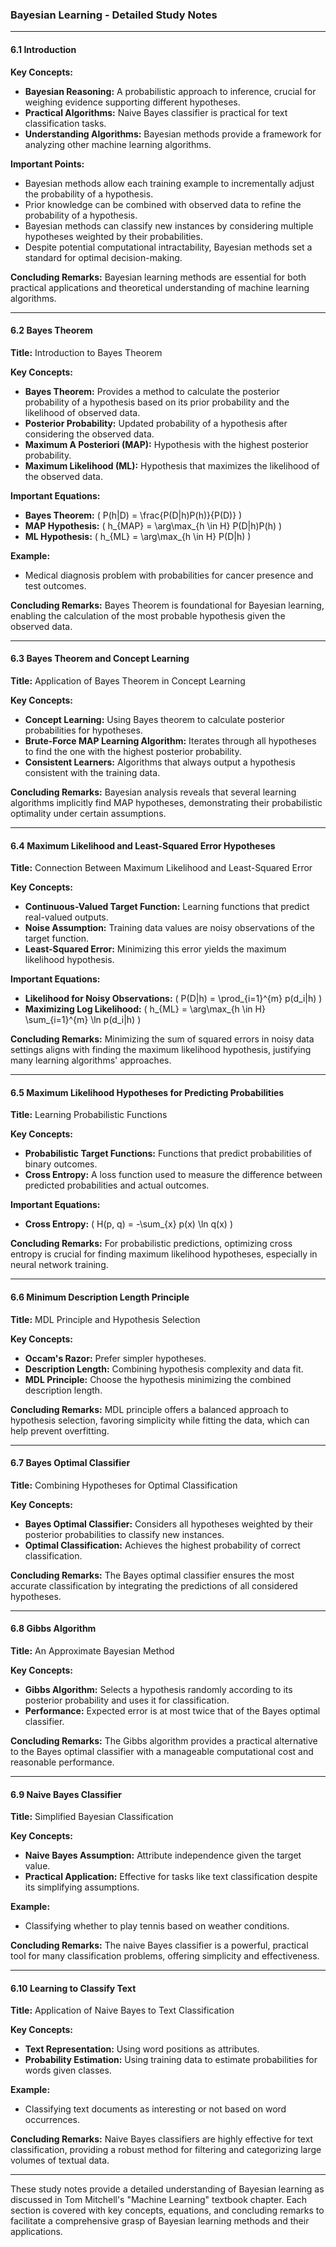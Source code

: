 ### Bayesian Learning - Detailed Study Notes

---

#### **6.1 Introduction**

**Key Concepts:**
- **Bayesian Reasoning:** A probabilistic approach to inference, crucial for weighing evidence supporting different hypotheses.
- **Practical Algorithms:** Naive Bayes classifier is practical for text classification tasks.
- **Understanding Algorithms:** Bayesian methods provide a framework for analyzing other machine learning algorithms.

**Important Points:**
- Bayesian methods allow each training example to incrementally adjust the probability of a hypothesis.
- Prior knowledge can be combined with observed data to refine the probability of a hypothesis.
- Bayesian methods can classify new instances by considering multiple hypotheses weighted by their probabilities.
- Despite potential computational intractability, Bayesian methods set a standard for optimal decision-making.

**Concluding Remarks:**
Bayesian learning methods are essential for both practical applications and theoretical understanding of machine learning algorithms.

---

#### **6.2 Bayes Theorem**

**Title:** Introduction to Bayes Theorem

**Key Concepts:**
- **Bayes Theorem:** Provides a method to calculate the posterior probability of a hypothesis based on its prior probability and the likelihood of observed data.
- **Posterior Probability:** Updated probability of a hypothesis after considering the observed data.
- **Maximum A Posteriori (MAP):** Hypothesis with the highest posterior probability.
- **Maximum Likelihood (ML):** Hypothesis that maximizes the likelihood of the observed data.

**Important Equations:**
- **Bayes Theorem:** \( P(h|D) = \frac{P(D|h)P(h)}{P(D)} \)
- **MAP Hypothesis:** \( h_{MAP} = \arg\max_{h \in H} P(D|h)P(h) \)
- **ML Hypothesis:** \( h_{ML} = \arg\max_{h \in H} P(D|h) \)

**Example:**
- Medical diagnosis problem with probabilities for cancer presence and test outcomes.

**Concluding Remarks:**
Bayes Theorem is foundational for Bayesian learning, enabling the calculation of the most probable hypothesis given the observed data.

---

#### **6.3 Bayes Theorem and Concept Learning**

**Title:** Application of Bayes Theorem in Concept Learning

**Key Concepts:**
- **Concept Learning:** Using Bayes theorem to calculate posterior probabilities for hypotheses.
- **Brute-Force MAP Learning Algorithm:** Iterates through all hypotheses to find the one with the highest posterior probability.
- **Consistent Learners:** Algorithms that always output a hypothesis consistent with the training data.

**Concluding Remarks:**
Bayesian analysis reveals that several learning algorithms implicitly find MAP hypotheses, demonstrating their probabilistic optimality under certain assumptions.

---

#### **6.4 Maximum Likelihood and Least-Squared Error Hypotheses**

**Title:** Connection Between Maximum Likelihood and Least-Squared Error

**Key Concepts:**
- **Continuous-Valued Target Function:** Learning functions that predict real-valued outputs.
- **Noise Assumption:** Training data values are noisy observations of the target function.
- **Least-Squared Error:** Minimizing this error yields the maximum likelihood hypothesis.

**Important Equations:**
- **Likelihood for Noisy Observations:** \( P(D|h) = \prod_{i=1}^{m} p(d_i|h) \)
- **Maximizing Log Likelihood:** \( h_{ML} = \arg\max_{h \in H} \sum_{i=1}^{m} \ln p(d_i|h) \)

**Concluding Remarks:**
Minimizing the sum of squared errors in noisy data settings aligns with finding the maximum likelihood hypothesis, justifying many learning algorithms' approaches.

---

#### **6.5 Maximum Likelihood Hypotheses for Predicting Probabilities**

**Title:** Learning Probabilistic Functions

**Key Concepts:**
- **Probabilistic Target Functions:** Functions that predict probabilities of binary outcomes.
- **Cross Entropy:** A loss function used to measure the difference between predicted probabilities and actual outcomes.

**Important Equations:**
- **Cross Entropy:** \( H(p, q) = -\sum_{x} p(x) \ln q(x) \)

**Concluding Remarks:**
For probabilistic predictions, optimizing cross entropy is crucial for finding maximum likelihood hypotheses, especially in neural network training.

---

#### **6.6 Minimum Description Length Principle**

**Title:** MDL Principle and Hypothesis Selection

**Key Concepts:**
- **Occam's Razor:** Prefer simpler hypotheses.
- **Description Length:** Combining hypothesis complexity and data fit.
- **MDL Principle:** Choose the hypothesis minimizing the combined description length.

**Concluding Remarks:**
MDL principle offers a balanced approach to hypothesis selection, favoring simplicity while fitting the data, which can help prevent overfitting.

---

#### **6.7 Bayes Optimal Classifier**

**Title:** Combining Hypotheses for Optimal Classification

**Key Concepts:**
- **Bayes Optimal Classifier:** Considers all hypotheses weighted by their posterior probabilities to classify new instances.
- **Optimal Classification:** Achieves the highest probability of correct classification.

**Concluding Remarks:**
The Bayes optimal classifier ensures the most accurate classification by integrating the predictions of all considered hypotheses.

---

#### **6.8 Gibbs Algorithm**

**Title:** An Approximate Bayesian Method

**Key Concepts:**
- **Gibbs Algorithm:** Selects a hypothesis randomly according to its posterior probability and uses it for classification.
- **Performance:** Expected error is at most twice that of the Bayes optimal classifier.

**Concluding Remarks:**
The Gibbs algorithm provides a practical alternative to the Bayes optimal classifier with a manageable computational cost and reasonable performance.

---

#### **6.9 Naive Bayes Classifier**

**Title:** Simplified Bayesian Classification

**Key Concepts:**
- **Naive Bayes Assumption:** Attribute independence given the target value.
- **Practical Application:** Effective for tasks like text classification despite its simplifying assumptions.

**Example:**
- Classifying whether to play tennis based on weather conditions.

**Concluding Remarks:**
The naive Bayes classifier is a powerful, practical tool for many classification problems, offering simplicity and effectiveness.

---

#### **6.10 Learning to Classify Text**

**Title:** Application of Naive Bayes to Text Classification

**Key Concepts:**
- **Text Representation:** Using word positions as attributes.
- **Probability Estimation:** Using training data to estimate probabilities for words given classes.

**Example:**
- Classifying text documents as interesting or not based on word occurrences.

**Concluding Remarks:**
Naive Bayes classifiers are highly effective for text classification, providing a robust method for filtering and categorizing large volumes of textual data.

---

These study notes provide a detailed understanding of Bayesian learning as discussed in Tom Mitchell's "Machine Learning" textbook chapter. Each section is covered with key concepts, equations, and concluding remarks to facilitate a comprehensive grasp of Bayesian learning methods and their applications.